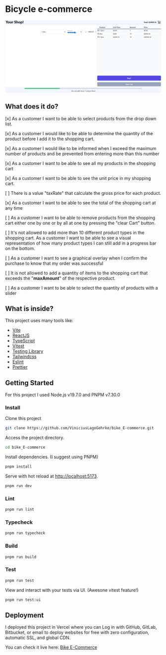# Bicycle e-commerce

![Desktop Preview](desktop-preview.jpg)

## What does it do?

[x] As a customer I want to be able to select products from the drop down list.

[x] As a customer I would like to be able to determine the quantity of the product before I add it to the shopping cart.

[x] As a customer I would like to be informed when I exceed the maximum number of products and be prevented from entering more than this number

[x] As a customer I want to be able to see all my products in the shopping cart

[x] As a customer I want to be able to see the unit price in my shopping cart.

[ ] There is a value "taxRate" that calculate the gross price for each product.

[x] As a customer I want to be able to see the total of the shopping cart at any time

[ ] As a customer I want to be able to remove products from the shopping cart either one by one or by all at one by pressing the "clear Cart" button.

[ ] It's not allowed to add more than 10 different product types in the shopping cart. As a customer I want to be able to see a visual representation of how many product types I can still add in a progress bar on the bottom.

[ ] As a customer I want to see a graphical overlay when I confirm the purchase to know that my order was successful

[ ] It is not allowed to add a quantity of items to the shopping cart that exceeds the "**maxAmount**" of the respective product.

[ ] As a customer I want to be able to select the quantity of products with a slider

## What is inside?

This project uses many tools like:

- [Vite](https://vitejs.dev)
- [ReactJS](https://reactjs.org)
- [TypeScript](https://www.typescriptlang.org)
- [Vitest](https://vitest.dev)
- [Testing Library](https://testing-library.com)
- [Tailwindcss](https://tailwindcss.com)
- [Eslint](https://eslint.org)
- [Prettier](https://prettier.io)

## Getting Started

For this project I used Node.js v19.7.0 and PNPM v7.30.0

### Install

Clone this project

```bash
git clone https://github.com/ViniciusLagoGehrke/bike_E-commerce.git
```

Access the project directory.

```bash
cd bike_E-commerce
```

Install dependencies. (I suggest using PNPM)

```bash
pnpm install
```

Serve with hot reload at <http://localhost:5173>.

```bash
pnpm run dev
```

### Lint

```bash
pnpm run lint
```

### Typecheck

```bash
pnpm run typecheck
```

### Build

```bash
pnpm run build
```

### Test

```bash
pnpm run test
```

View and interact with your tests via UI. (Awesone vitest feature!)

```bash
pnpm run test:ui
```

## Deployment

I deployed this project in Vercel where you can Log in with GitHub, GitLab, Bitbucket, or email to deploy websites for free with zero configuration, automatic SSL, and global CDN.

You can check it live here: [Bike E-Commerce]()

